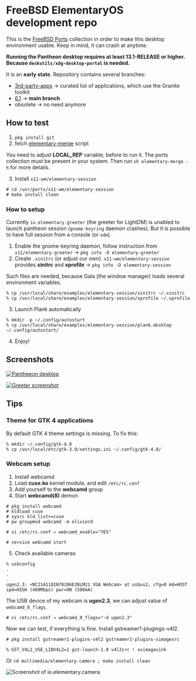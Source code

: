 # FreeBSD ElementaryOS development repo

This is the [FreeBSD Ports](https://cgit.freebsd.org/ports/) collection in order to make this desktop environment usable. Keep in mind, it can crash at anytime.

**Running the Pantheon desktop requires at least 13.1-RELEASE or higher. Because `deskutils/xdg-desktop-portal` is needed.**

It is an **early state**. Repository contains several branches:

* [3rd-party-apps](https://codeberg.org/olivierd/freebsd-ports-elementary/src/branch/3rd-party-apps) → curated list of applications, which use the Granite toolkit
* [6.1](https://codeberg.org/olivierd/freebsd-ports-elementary/src/branch/6.1) → **main branch**
* obsolete → no need anymore

## How to test

1. `pkg install git`
2. fetch [elementary-merge](https://codeberg.org/olivierd/freebsd-ports-elementary/raw/branch/master/Tools/scripts/elementary-merge) script

You need to adjust **LOCAL_REP** variable, before to run it. The ports collection must be present in your system. Then run `sh elementary-merge -h` for more details.

3. Install `x11-wm/elementary-session`

```
# cd /usr/ports/x11-wm/elementary-session
# make install clean
```

### How to setup

Currently `io.elementary.greeter` (the greeter for LightDM) is unabled to launch pantheon session (`gnome-keyring` daemon crashes). But it is possible to have full session from a console (or `xdm`).

1. Enable the gnome-keyring daemon, follow instruction from `x11/elementary-greeter` → `pkg info -D elementary-greeter`
2. Create `.xinitrc` (or adjust our own). `x11-wm/elementary-session` provides **xinitrc** and **xprofile** → `pkg info -D elementary-session`

Such files are needed, because Gala (the window manager) loads several environment variables.

```
% cp /usr/local/share/examples/elementary-session/xinitrc ~/.xinitrc
% cp /usr/local/share/examples/elementary-session/xprofile ~/.xprofile
```

3. Launch Plank automatically

```
% mkdir -p ~/.config/autostart
% cp /usr/local/share/examples/elementary-session/plank.desktop ~/.config/autostart/
```

4. Enjoy!

## Screenshots

[![Pantheeon desktop](https://codeberg.org/olivierd/freebsd-ports-elementary/raw/branch/master/img/pantheon-desktop_55.png)](https://codeberg.org/freebsd-ports-elementary/raw/branch/master/img/pantheon-desktop.png)

[![Greeter screenshot](https://codeberg.org/olivierd/freebsd-ports-elementary/raw/branch/master/img/io.elementary.greeter_55.png)](https://codeberg.org/freebsd-ports-elementary/raw/branch/master/img/io.elementary.greeter.png)

## Tips

### Theme for GTK 4 applications

By default GTK 4 theme settings is missing. To fix this:

```
% mkdir ~/.config/gtk-4.0
% cp /usr/local/etc/gtk-3.0/settings.ini ~/.config/gtk-4.0/
```

### Webcam setup

1. Install webcamd
2. Load **cuse.ko** kernel module, and edit `/etc/rc.conf`
3. Add yourself to the **webcamd** group
4. Start **webcamd(8)** demon

```
# pkg install webcamd
# kldload cuse
# sysrc kld_list+=cuse
# pw groupmod webcamd -m olivierd

# vi /etc/rc.conf → webcamd_enable="YES"

# service webcamd start
```

5. Check available cameras

```
% usbconfig
.
.
.
ugen2.3: <NC2141102N70206E30LM21 VGA Webcam> at usbus2, cfg=0 md=HOST spd=HIGH (480Mbps) pwr=ON (500mA)
```

The USB device of my webcam is **ugen2.3**, we can adjust value of `webcamd_0_flags`.

	# vi /etc/rc.conf → webcamd_0_flags="-d ugen2.3"

Now we can test, if everything is fine. Install gstreamer1-plugings-v4l2.

	# pkg install gstreamer1-plugins-v4l2 gstreamer1-plugins-ximagesrc

	% GST_V4L2_USE_LIBV4L2=1 gst-launch-1.0 v4l2src ! xvimagesink

Or `cd multimedia/elementary-camera ; make install clean`

![Screenshot of io.elementary.camera](https://codeberg.org/olivierd/freebsd-ports-elementary/raw/branch/master/img/io.elementary.camera.png)
